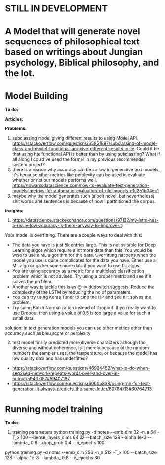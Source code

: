 # **STILL IN DEVELOPMENT**

# A Model that will generate novel sequences of philosophical text based on writings about Jungian psychology, Biblical philosophy, and the lot.

# Model Building
**To do:**

**Articles:**

**Problems:**
1. subclassing model giving different results to using Model API. https://stackoverflow.com/questions/65851897/subclassing-of-model-class-and-model-functional-api-give-different-results-in-te. Could it be that using hte functional API is better than by using subclassing? What if all along I could've used the former in my previous recommender system project?
2. there is a reason why accuracy can be so low in generative text models, it's because other metrics like perplexity can be used to evaluate whether or not our models performs well. https://towardsdatascience.com/how-to-evaluate-text-generation-models-metrics-for-automatic-evaluation-of-nlp-models-e1c251b04ec1
3. maybe why the model generates such (albeit novel, but nevertheless) shit words and sentences is because of how I partititioned the corpus.

**Insights:**
1. https://datascience.stackexchange.com/questions/97132/my-lstm-has-a-really-low-accuracy-is-there-anyway-to-improve-it:

Your model is overfitting. There are a couple ways to deal with this:
* The data you have is just 5k entries large. This is not suitable for Deep Learning algos which require a lot more data than this. You would be wise to use a ML algorithm for this data. Overfitting happens when the model you use is quite complicated for the data you have. Either use a ML algo or gather some more data if you want to use DL algos.
* You are using accuracy as a metric for a multiclass classification problem which is not advised. Try using a proper metric and see if it solves the problem.
* Another way to tackle this is as @niv dudovitch suggests. Reduce the complexity of the LSTM by reducing the no of parameters.
* You can try using Keras Tuner to tune the HP and see if it solves the problem.
* Try suing Batch Normalization instead of Dropout. If you really want to use Dropout then using a value of 0.5 is too large a value for such a small data.

solution: in text generation models you can use other metrics other than accuracy such as bleu score or perplexity

2. test model finally predicted more diverse characters although too diverse and without coherence, is it merely because of the random numbers the sampler uses, the temperature, or because the model has low quality data and has underfitted?

* https://stackoverflow.com/questions/46924452/what-to-do-when-seq2seq-network-repeats-words-over-and-over-in-output/59407187#59407187
* https://stackoverflow.com/questions/60605838/using-rnn-for-text-generation-it-always-predicts-the-same-letter/60764713#60764713



# Running model training
**To do:**
1. training parameters
python training.py -d notes --emb_dim 32 -n_a 64 -T_x 100 --dense_layers_dims 64 32 --batch_size 128 --alpha 1e-3 --lambda_ 0.8 --drop_prob 0.4 --n_epochs 100

python training.py -d notes --emb_dim 256 -n_a 512 -T_x 100 --batch_size 128 --alpha 1e-3 --lambda_ 0.8 --n_epochs 30